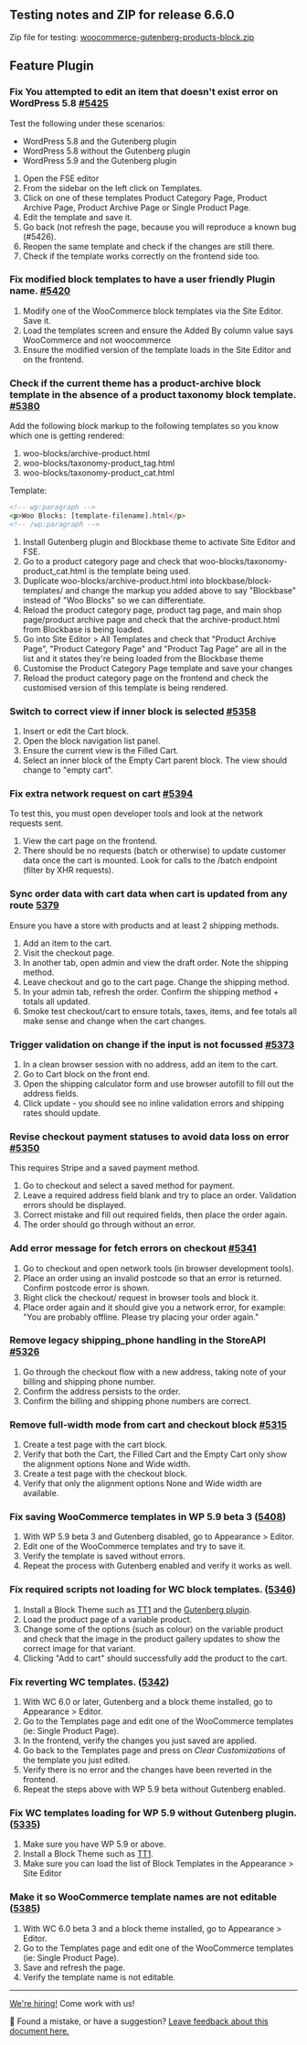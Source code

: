 ## Testing notes and ZIP for release 6.6.0

Zip file for testing: [woocommerce-gutenberg-products-block.zip](https://github.com/woocommerce/woocommerce-gutenberg-products-block/files/7755553/woocommerce-gutenberg-products-block.zip)

## Feature Plugin

### Fix You attempted to edit an item that doesn't exist error on WordPress 5.8 [#5425](https://github.com/woocommerce/woocommerce-gutenberg-products-block/pull/5425)

Test the following under these scenarios:

-   WordPress 5.8 and the Gutenberg plugin
-   WordPress 5.8 without the Gutenberg plugin
-   WordPress 5.9 and the Gutenberg plugin

1. Open the FSE editor
2. From the sidebar on the left click on Templates.
3. Click on one of these templates Product Category Page, Product Archive Page, Product Archive Page or Single Product Page.
4. Edit the template and save it.
5. Go back (not refresh the page, because you will reproduce a known bug (#5426).
6. Reopen the same template and check if the changes are still there.
7. Check if the template works correctly on the frontend side too.

### Fix modified block templates to have a user friendly Plugin name. [#5420](https://github.com/woocommerce/woocommerce-gutenberg-products-block/pull/5420)

1. Modify one of the WooCommerce block templates via the Site Editor. Save it.
2. Load the templates screen and ensure the Added By column value says WooCommerce and not woocommerce
3. Ensure the modified version of the template loads in the Site Editor and on the frontend.

### Check if the current theme has a product-archive block template in the absence of a product taxonomy block template. [#5380](https://github.com/woocommerce/woocommerce-gutenberg-products-block/pull/5380)

Add the following block markup to the following templates so you know which one is getting rendered:

1. woo-blocks/archive-product.html
2. woo-blocks/taxonomy-product_tag.html
3. woo-blocks/taxonomy-product_cat.html

Template:

```html
<!-- wp:paragraph -->
<p>Woo Blocks: [template-filename].html</p>
<!-- /wp:paragraph -->
```

1. Install Gutenberg plugin and Blockbase theme to activate Site Editor and FSE.
2. Go to a product category page and check that woo-blocks/taxonomy-product_cat.html is the template being used.
3. Duplicate woo-blocks/archive-product.html into blockbase/block-templates/ and change the markup you added above to say "Blockbase" instead of "Woo Blocks" so we can differentiate.
4. Reload the product category page, product tag page, and main shop page/product archive page and check that the archive-product.html from Blockbase is being loaded.
5. Go into Site Editor > All Templates and check that "Product Archive Page", "Product Category Page" and "Product Tag Page" are all in the list and it states they're being loaded from the Blockbase theme
6. Customise the Product Category Page template and save your changes
7. Reload the product category page on the frontend and check the customised version of this template is being rendered.

### Switch to correct view if inner block is selected [#5358](https://github.com/woocommerce/woocommerce-gutenberg-products-block/pull/5358)

1. Insert or edit the Cart block.
2. Open the block navigation list panel.
3. Ensure the current view is the Filled Cart.
4. Select an inner block of the Empty Cart parent block. The view should change to "empty cart".

### Fix extra network request on cart [#5394](https://github.com/woocommerce/woocommerce-gutenberg-products-block/pull/5394)

To test this, you must open developer tools and look at the network requests sent.

1. View the cart page on the frontend.
2. There should be no requests (batch or otherwise) to update customer data once the cart is mounted. Look for calls to the /batch endpoint (filter by XHR requests).

### Sync order data with cart data when cart is updated from any route [5379](https://github.com/woocommerce/woocommerce-gutenberg-products-block/pull/5379)

Ensure you have a store with products and at least 2 shipping methods.

1. Add an item to the cart.
2. Visit the checkout page.
3. In another tab, open admin and view the draft order. Note the shipping method.
4. Leave checkout and go to the cart page. Change the shipping method.
5. In your admin tab, refresh the order. Confirm the shipping method + totals all updated.
6. Smoke test checkout/cart to ensure totals, taxes, items, and fee totals all make sense and change when the cart changes.

### Trigger validation on change if the input is not focussed [#5373](https://github.com/woocommerce/woocommerce-gutenberg-products-block/pull/5373)

1. In a clean browser session with no address, add an item to the cart.
2. Go to Cart block on the front end.
3. Open the shipping calculator form and use browser autofill to fill out the address fields.
4. Click update - you should see no inline validation errors and shipping rates should update.

### Revise checkout payment statuses to avoid data loss on error [#5350](https://github.com/woocommerce/woocommerce-gutenberg-products-block/pull/5350)

This requires Stripe and a saved payment method.

1. Go to checkout and select a saved method for payment.
2. Leave a required address field blank and try to place an order. Validation errors should be displayed.
3. Correct mistake and fill out required fields, then place the order again.
4. The order should go through without an error.

### Add error message for fetch errors on checkout [#5341](https://github.com/woocommerce/woocommerce-gutenberg-products-block/pull/5341)

1. Go to checkout and open network tools (in browser development tools).
2. Place an order using an invalid postcode so that an error is returned. Confirm postcode error is shown.
3. Right click the checkout/ request in browser tools and block it.
4. Place order again and it should give you a network error, for example: "You are probably offline. Please try placing your order again."

### Remove legacy shipping_phone handling in the StoreAPI [#5326](https://github.com/woocommerce/woocommerce-gutenberg-products-block/pull/5326)

1. Go through the checkout flow with a new address, taking note of your billing and shipping phone number.
2. Confirm the address persists to the order.
3. Confirm the billing and shipping phone numbers are correct.

### Remove full-width mode from cart and checkout block [#5315](https://github.com/woocommerce/woocommerce-gutenberg-products-block/pull/5315)

1. Create a test page with the cart block.
2. Verify that both the Cart, the Filled Cart and the Empty Cart only show the alignment options None and Wide width.
3. Create a test page with the checkout block.
4. Verify that only the alignment options None and Wide width are available.

### Fix saving WooCommerce templates in WP 5.9 beta 3 ([5408](https://github.com/woocommerce/woocommerce-gutenberg-products-block/pull/5408))

1. With WP 5.9 beta 3 and Gutenberg disabled, go to Appearance > Editor.
2. Edit one of the WooCommerce templates and try to save it.
3. Verify the template is saved without errors.
4. Repeat the process with Gutenberg enabled and verify it works as well.

### Fix required scripts not loading for WC block templates. ([5346](https://github.com/woocommerce/woocommerce-gutenberg-products-block/pull/5346))

1. Install a Block Theme such as [TT1](https://en-gb.wordpress.org/themes/tt1-blocks/) and the [Gutenberg plugin](https://wordpress.org/plugins/gutenberg/).
2. Load the product page of a variable product.
3. Change some of the options (such as colour) on the variable product and check that the image in the product gallery updates to show the correct image for that variant.
4. Clicking "Add to cart" should successfully add the product to the cart.

### Fix reverting WC templates. ([5342](https://github.com/woocommerce/woocommerce-gutenberg-products-block/pull/5342))

1. With WC 6.0 or later, Gutenberg and a block theme installed, go to Appearance > Editor.
2. Go to the Templates page and edit one of the WooCommerce templates (ie: Single Product Page).
3. In the frontend, verify the changes you just saved are applied.
4. Go back to the Templates page and press on _Clear Customizations_ of the template you just edited.
5. Verify there is no error and the changes have been reverted in the frontend.
6. Repeat the steps above with WP 5.9 beta without Gutenberg enabled.

### Fix WC templates loading for WP 5.9 without Gutenberg plugin. ([5335](https://github.com/woocommerce/woocommerce-gutenberg-products-block/pull/5335))

1. Make sure you have WP 5.9 or above.
2. Install a Block Theme such as [TT1](https://en-gb.wordpress.org/themes/tt1-blocks/).
3. Make sure you can load the list of Block Templates in the Appearance > Site Editor

### Make it so WooCommerce template names are not editable ([5385](https://github.com/woocommerce/woocommerce-gutenberg-products-block/pull/5385))

1. With WC 6.0 beta 3 and a block theme installed, go to Appearance > Editor.
2. Go to the Templates page and edit one of the WooCommerce templates (ie: Single Product Page).
3. Save and refresh the page.
4. Verify the template name is not editable.

<!-- FEEDBACK -->

---

[We're hiring!](https://woocommerce.com/careers/) Come work with us!

🐞 Found a mistake, or have a suggestion? [Leave feedback about this document here.](https://github.com/woocommerce/woocommerce-gutenberg-products-block/issues/new?assignees=&labels=type%3A+documentation&template=--doc-feedback.md&title=Feedback%20on%20./docs/testing/releases/660.md)

<!-- /FEEDBACK -->

